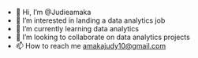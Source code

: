 - 👋 Hi, I’m @Judieamaka
- 👀 I’m interested in landing a data analytics job
- 🌱 I’m currently learning data analytics
- 💞️ I’m looking to collaborate on data analytics projects
- 📫 How to reach me amakajudy10@gmail.com

<!---
Judieamaka/Judieamaka is a ✨ special ✨ repository because its `README.md` (this file) appears on your GitHub profile.
You can click the Preview link to take a look at your changes.
--->
